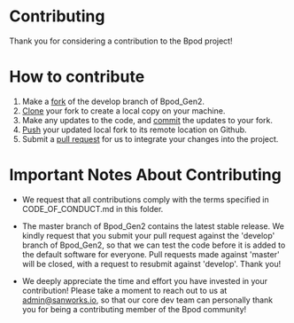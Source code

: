 # Contributing

Thank you for considering a contribution to the Bpod project!

# How to contribute
1. Make a [fork](https://docs.github.com/en/pull-requests/collaborating-with-pull-requests/working-with-forks/about-forks) of the develop branch of Bpod_Gen2.
2. [Clone](https://docs.github.com/en/repositories/creating-and-managing-repositories/cloning-a-repository) your fork to create a local copy on your machine.
3. Make any updates to the code, and [commit](https://docs.github.com/en/pull-requests/committing-changes-to-your-project/creating-and-editing-commits/about-commits) the updates to your fork.
4. [Push](https://docs.github.com/en/get-started/using-git/pushing-commits-to-a-remote-repository) your updated local fork to its remote location on Github.
5. Submit a [pull request](https://docs.github.com/en/pull-requests/collaborating-with-pull-requests/proposing-changes-to-your-work-with-pull-requests/about-pull-requests) for us to integrate your changes into the project.

# Important Notes About Contributing
- We request that all contributions comply with the terms specified in CODE_OF_CONDUCT.md in this folder.

- The master branch of Bpod_Gen2 contains the latest stable release. We kindly request that you submit your pull request against the 'develop' branch of Bpod_Gen2, so that we can test the code before it is added to the default software for everyone. Pull requests made against 'master' will be closed, with a request to resubmit against 'develop'. Thank you!

- We deeply appreciate the time and effort you have invested in your contribution! Please take a moment to reach out to us at admin@sanworks.io, so that our core dev team can personally thank you for being a contributing member of the Bpod community!
